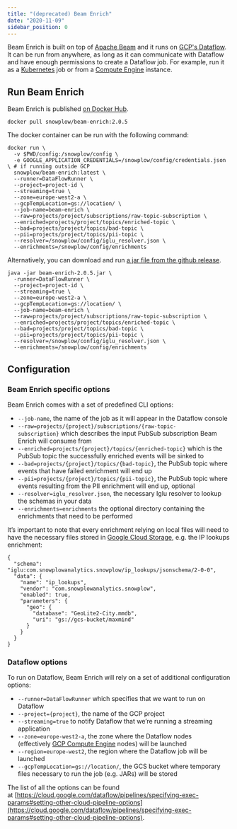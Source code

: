 ```yaml
---
title: "(deprecated) Beam Enrich"
date: "2020-11-09"
sidebar_position: 0
---
```


Beam Enrich is built on top of [Apache Beam](https://beam.apache.org/) and it runs on [GCP's Dataflow](https://cloud.google.com/dataflow/). It can be run from anywhere, as long as it can communicate with Dataflow and have enough permissions to create a Dataflow job. For example, run it as a [Kubernetes](https://cloud.google.com/kubernetes-engine/) job or from a [Compute Engine](https://cloud.google.com/compute/) instance.

## Run Beam Enrich

Beam Enrich is published [on Docker Hub](https://hub.docker.com/repository/docker/snowplow/beam-enrich).

```
docker pull snowplow/beam-enrich:2.0.5
```

The docker container can be run with the following command:

```
docker run \
  -v $PWD/config:/snowplow/config \
  -e GOOGLE_APPLICATION_CREDENTIALS=/snowplow/config/credentials.json \ # if running outside GCP
  snowplow/beam-enrich:latest \
  --runner=DataFlowRunner \
  --project=project-id \
  --streaming=true \
  --zone=europe-west2-a \
  --gcpTempLocation=gs://location/ \
  --job-name=beam-enrich \
  --raw=projects/project/subscriptions/raw-topic-subscription \
  --enriched=projects/project/topics/enriched-topic \
  --bad=projects/project/topics/bad-topic \
  --pii=projects/project/topics/pii-topic \
  --resolver=/snowplow/config/iglu_resolver.json \
  --enrichments=/snowplow/config/enrichments
```

Alternatively, you can download and run [a jar file from the github release](https://github.com/snowplow/enrich/releases).

```
java -jar beam-enrich-2.0.5.jar \
  -runner=DataFlowRunner \
  --project=project-id \
  --streaming=true \
  --zone=europe-west2-a \
  --gcpTempLocation=gs://location/ \
  --job-name=beam-enrich \
  --raw=projects/project/subscriptions/raw-topic-subscription \
  --enriched=projects/project/topics/enriched-topic \
  --bad=projects/project/topics/bad-topic \
  --pii=projects/project/topics/pii-topic \
  --resolver=/snowplow/config/iglu_resolver.json \
  --enrichments=/snowplow/config/enrichments
```

## Configuration

### Beam Enrich specific options

Beam Enrich comes with a set of predefined CLI options:

- `--job-name`, the name of the job as it will appear in the Dataflow console
- `--raw=projects/{project}/subscriptions/{raw-topic-subscription}` which describes the input PubSub subscription Beam Enrich will consume from
- `--enriched=projects/{project}/topics/{enriched-topic}` which is the PubSub topic the successfully enriched events will be sinked to
- `--bad=projects/{project}/topics/{bad-topic}`, the PubSub topic where events that have failed enrichment will end up
- `--pii=projects/{project}/topics/{pii-topic}`, the PubSub topic where events resulting from the PII enrichment will end up, optional
- `--resolver=iglu_resolver.json`, the necessary Iglu resolver to lookup the schemas in your data
- `--enrichments=enrichments` the optional directory containing the enrichments that need to be performed

It’s important to note that every enrichment relying on local files will need to have the necessary files stored in [Google Cloud Storage](https://cloud.google.com/storage/), e.g. the IP lookups enrichment:

```
{
  "schema": "iglu:com.snowplowanalytics.snowplow/ip_lookups/jsonschema/2-0-0",
  "data": {
    "name": "ip_lookups",
    "vendor": "com.snowplowanalytics.snowplow",
    "enabled": true,
    "parameters": {
      "geo": {
        "database": "GeoLite2-City.mmdb",
        "uri": "gs://gcs-bucket/maxmind"
      }
    }
  }
}
```

### Dataflow options

To run on Dataflow, Beam Enrich will rely on a set of additional configuration options:

- `--runner=DataFlowRunner` which specifies that we want to run on Dataflow
- `--project={project}`, the name of the GCP project
- `--streaming=true` to notify Dataflow that we’re running a streaming application
- `--zone=europe-west2-a`, the zone where the Dataflow nodes (effectively [GCP Compute Engine](https://cloud.google.com/compute/) nodes) will be launched
- `--region=europe-west2`, the region where the Dataflow job will be launched
- `--gcpTempLocation=gs://location/`, the GCS bucket where temporary files necessary to run the job (e.g. JARs) will be stored

The list of all the options can be found at [https://cloud.google.com/dataflow/pipelines/specifying-exec-params#setting-other-cloud-pipeline-options](https://cloud.google.com/dataflow/pipelines/specifying-exec-params#setting-other-cloud-pipeline-options).
